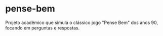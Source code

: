 # pense-bem
Projeto acadêmico que simula o clássico jogo "Pense Bem" dos anos 90, focando em perguntas e respostas.
